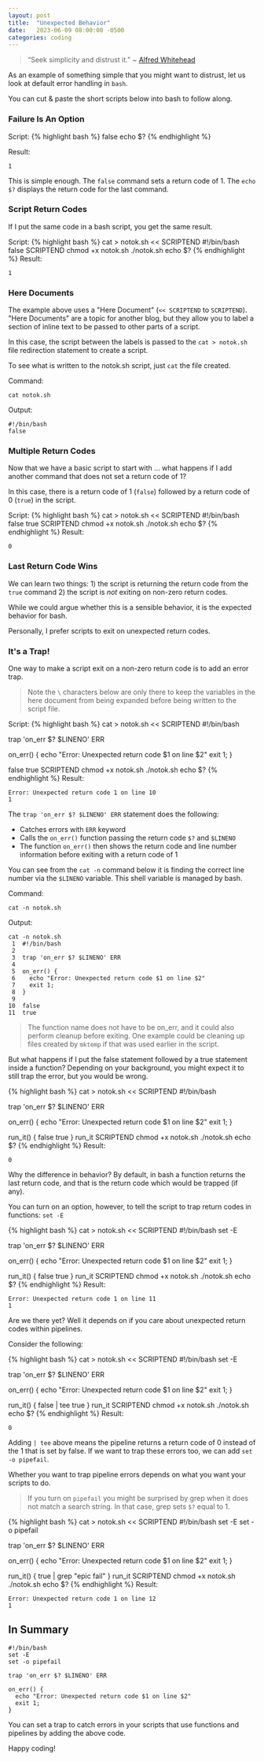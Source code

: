 ```yaml
---
layout: post
title:  "Unexpected Behavior"
date:   2023-06-09 08:00:00 -0500
categories: coding
---
```

> “Seek simplicity and distrust it.” ~ [Alfred Whitehead](https://en.wikipedia.org/wiki/Alfred_North_Whitehead)

As an example of something simple that you might want to distrust, let us look at default error handling in ```bash```.  

You can cut & paste the short scripts below into bash to follow along.

### Failure Is An Option
Script:
{% highlight bash %}
false
echo $?
{% endhighlight %}

Result:
```
1
```
This is simple enough.  The ```false``` command sets a return code of 1.  The ```echo $?``` displays the return code for the last command.

### Script Return Codes
If I put the same code in a bash script, you get the same result.

Script:
{% highlight bash %}
cat > notok.sh << SCRIPTEND
#!/bin/bash
false
SCRIPTEND
chmod +x notok.sh
./notok.sh
echo $?
{% endhighlight %}
Result:
```
1
```

### Here Documents
The example above uses a "Here Document" (```<< SCRIPTEND``` to ```SCRIPTEND```).  "Here Documents" are a topic for another blog, but they allow you to label a section of inline text to be passed to other parts of a script. 

In this case, the script between the labels is passed to the ```cat > notok.sh``` file redirection statement to create a script.

To see what is written to the notok.sh script, just ```cat``` the file created.

Command:
```
cat notok.sh
```

Output:
```
#!/bin/bash
false
```

### Multiple Return Codes
Now that we have a basic script to start with … what happens if I add another command that does not set a return code of 1?  

In this case, there is a return code of 1 (```false```) followed by a return code of 0 (```true```) in the script.

Script:
{% highlight bash %}
cat > notok.sh << SCRIPTEND
#!/bin/bash
false
true
SCRIPTEND
chmod +x notok.sh
./notok.sh
echo $?
{% endhighlight %}
Result:
```
0
```

### Last Return Code Wins
We can learn two things: 1) the script is returning the return code from the ```true``` command 2) the script is *not* exiting on non-zero return codes.

While we could argue whether this is a sensible behavior, it is the expected behavior for bash. 

Personally, I prefer scripts to exit on unexpected return codes.  

### It's a Trap!
One way to make a script exit on a non-zero return code is to add an error trap.

> Note the ```\``` characters below are only there to keep the variables in the here document from being expanded before being written to the script file.


Script:
{% highlight bash %}
cat > notok.sh << SCRIPTEND
#!/bin/bash

trap 'on_err \$? \$LINENO' ERR

on_err() {
  echo "Error: Unexpected return code \$1 on line \$2"
  exit 1;
}

false
true
SCRIPTEND
chmod +x notok.sh
./notok.sh
echo $?
{% endhighlight %}
Result:
```
Error: Unexpected return code 1 on line 10
1
```

The ```trap 'on_err $? $LINENO' ERR``` statement does the following: 

- Catches errors with ```ERR``` keyword
- Calls the ```on_err()``` function passing the return code ```$?``` and ```$LINENO```
- The function ```on_err()``` then shows the return code and line number information before exiting with a return code of 1

You can see from the ```cat -n``` command below it is finding the correct line number via the ```$LINENO``` variable.  This shell variable is managed by bash.

Command:
```
cat -n notok.sh
```

Output:
```
cat -n notok.sh
 1	#!/bin/bash
 2	
 3	trap 'on_err $? $LINENO' ERR
 4	
 5	on_err() {
 6	  echo "Error: Unexpected return code $1 on line $2"
 7	  exit 1;
 8	}
 9	
10	false
11	true

```

> The function name does not have to be on_err, and it could also perform cleanup before exiting.  One example could be cleaning up files created by ```mktemp``` if that was used earlier in the script.

But what happens if I put the false statement followed by a true statement inside a function?  Depending on your background, you might expect it to still trap the error, but you would be wrong.

{% highlight bash %}
cat > notok.sh << SCRIPTEND
#!/bin/bash

trap 'on_err \$? \$LINENO' ERR

on_err() {
  echo "Error: Unexpected return code \$1 on line \$2"
  exit 1;
}

run_it() {
  false
  true
}
run_it
SCRIPTEND
chmod +x notok.sh
./notok.sh
echo $?
{% endhighlight %}
Result:
```
0
```

Why the difference in behavior?  By default, in bash a function returns the last return code, and that is the return code which would be trapped (if any).

You can turn on an option, however, to tell the script to trap return codes in functions: ```set -E``` 

{% highlight bash %}
cat > notok.sh << SCRIPTEND
#!/bin/bash
set -E

trap 'on_err \$? \$LINENO' ERR

on_err() {
  echo "Error: Unexpected return code \$1 on line \$2"
  exit 1;
}

run_it() {
  false
  true
}
run_it
SCRIPTEND
chmod +x notok.sh
./notok.sh
echo $?
{% endhighlight %}
Result:
```
Error: Unexpected return code 1 on line 11
1
```

Are we there yet?  Well it depends on if you care about unexpected return codes within pipelines.  

Consider the following:

{% highlight bash %}
cat > notok.sh << SCRIPTEND
#!/bin/bash
set -E

trap 'on_err \$? \$LINENO' ERR

on_err() {
  echo "Error: Unexpected return code \$1 on line \$2"
  exit 1;
}

run_it() {
  false | tee
  true
}
run_it
SCRIPTEND
chmod +x notok.sh
./notok.sh
echo $?
{% endhighlight %}
Result:
```
0
```
Adding ```| tee``` above means the pipeline returns a return code of 0 instead of the 1 that is set by false.  If we want to trap these errors too, we can add ```set -o pipefail```.

Whether you want to trap pipeline errors depends on what you want your scripts to do.

> If you turn on ```pipefail``` you might be surprised by grep when it does not match a search string.  In that case, grep sets ```$?``` equal to 1.


{% highlight bash %}
cat > notok.sh << SCRIPTEND
#!/bin/bash
set -E
set -o pipefail

trap 'on_err \$? \$LINENO' ERR

on_err() {
  echo "Error: Unexpected return code \$1 on line \$2"
  exit 1;
}

run_it() {
  true | grep "epic fail"
}
run_it
SCRIPTEND
chmod +x notok.sh
./notok.sh
echo $?
{% endhighlight %}
Result:
```
Error: Unexpected return code 1 on line 12
1
```

## In Summary
```
#!/bin/bash
set -E
set -o pipefail

trap 'on_err $? $LINENO' ERR

on_err() {
  echo "Error: Unexpected return code $1 on line $2"
  exit 1;
}
```

You can set a trap to catch errors in your scripts that use functions and pipelines by adding the above code.

Happy coding!